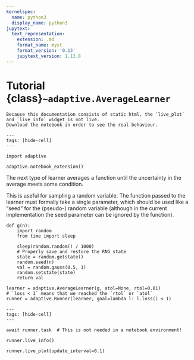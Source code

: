 ```yaml
---
kernelspec:
  name: python3
  display_name: python3
jupytext:
  text_representation:
    extension: .md
    format_name: myst
    format_version: '0.13'
    jupytext_version: 1.13.8
---
```

# Tutorial {class}`~adaptive.AverageLearner`

```{note}
Because this documentation consists of static html, the `live_plot` and `live_info` widget is not live.
Download the notebook in order to see the real behaviour.
```

[^download]: This notebook can be downloaded as **{nb-download}`tutorial.AverageLearner.ipynb`** and {download}`tutorial.AverageLearner.md`.

```{code-cell}
---
tags: [hide-cell]
---

import adaptive

adaptive.notebook_extension()
```

The next type of learner averages a function until the uncertainty in the average meets some condition.

This is useful for sampling a random variable.
The function passed to the learner must formally take a single parameter, which should be used like a “seed” for the (pseudo-) random variable (although in the current implementation the seed parameter can be ignored by the function).

```{code-cell}
def g(n):
    import random
    from time import sleep

    sleep(random.random() / 1000)
    # Properly save and restore the RNG state
    state = random.getstate()
    random.seed(n)
    val = random.gauss(0.5, 1)
    random.setstate(state)
    return val
```

```{code-cell}
learner = adaptive.AverageLearner(g, atol=None, rtol=0.01)
# `loss < 1` means that we reached the `rtol` or `atol`
runner = adaptive.Runner(learner, goal=lambda l: l.loss() < 1)
```

```{code-cell}
---
tags: [hide-cell]
---

await runner.task  # This is not needed in a notebook environment!
```

```{code-cell}
runner.live_info()
```

```{code-cell}
runner.live_plot(update_interval=0.1)
```
